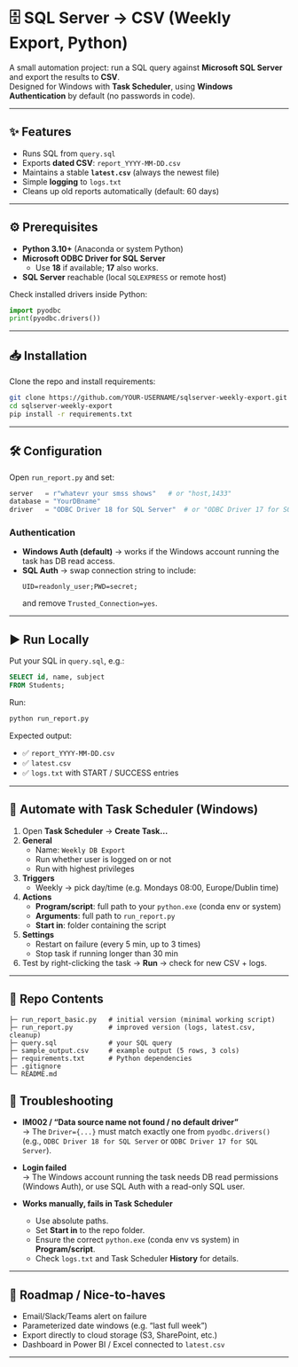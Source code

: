 # 🗄️ SQL Server → CSV (Weekly Export, Python)

A small automation project: run a SQL query against **Microsoft SQL Server** and export the results to **CSV**.  
Designed for Windows with **Task Scheduler**, using **Windows Authentication** by default (no passwords in code).

---

## ✨ Features
- Runs SQL from `query.sql`
- Exports **dated CSV**: `report_YYYY-MM-DD.csv`
- Maintains a stable **`latest.csv`** (always the newest file)
- Simple **logging** to `logs.txt`
- Cleans up old reports automatically (default: 60 days)

---

## ⚙️ Prerequisites
- **Python 3.10+** (Anaconda or system Python)  
- **Microsoft ODBC Driver for SQL Server**  
  - Use **18** if available; **17** also works.  
- **SQL Server** reachable (local `SQLEXPRESS` or remote host)

Check installed drivers inside Python:
```python
import pyodbc
print(pyodbc.drivers())
```

---

## 📥 Installation
Clone the repo and install requirements:
```bash
git clone https://github.com/YOUR-USERNAME/sqlserver-weekly-export.git
cd sqlserver-weekly-export
pip install -r requirements.txt
```

---

## 🛠️ Configuration
Open `run_report.py` and set:
```python
server   = r"whatevr your smss shows"   # or "host,1433"
database = "YourDBname"
driver   = "ODBC Driver 18 for SQL Server"  # or "ODBC Driver 17 for SQL Server"
```

### Authentication
- **Windows Auth (default)** → works if the Windows account running the task has DB read access.  
- **SQL Auth** → swap connection string to include:
  ```
  UID=readonly_user;PWD=secret;
  ```
  and remove `Trusted_Connection=yes`.

---

## ▶️ Run Locally
Put your SQL in `query.sql`, e.g.:
```sql
SELECT id, name, subject
FROM Students;
```

Run:
```bash
python run_report.py
```

Expected output:
- ✅ `report_YYYY-MM-DD.csv`  
- ✅ `latest.csv`  
- ✅ `logs.txt` with START / SUCCESS entries  

---

## 📅 Automate with Task Scheduler (Windows)
1. Open **Task Scheduler** → **Create Task…**
2. **General**
   - Name: `Weekly DB Export`
   - Run whether user is logged on or not
   - Run with highest privileges
3. **Triggers**
   - Weekly → pick day/time (e.g. Mondays 08:00, Europe/Dublin time)
4. **Actions**
   - **Program/script**: full path to your `python.exe` (conda env or system)
   - **Arguments**: full path to `run_report.py`
   - **Start in**: folder containing the script
5. **Settings**
   - Restart on failure (every 5 min, up to 3 times)
   - Stop task if running longer than 30 min
6. Test by right-clicking the task → **Run** → check for new CSV + logs.

---

## 📂 Repo Contents
```
├─ run_report_basic.py   # initial version (minimal working script)
├─ run_report.py         # improved version (logs, latest.csv, cleanup)
├─ query.sql             # your SQL query
├─ sample_output.csv     # example output (5 rows, 3 cols)
├─ requirements.txt      # Python dependencies
├─ .gitignore
└─ README.md
```

## 🧰 Troubleshooting
- **IM002 / “Data source name not found / no default driver”**  
  → The `Driver={...}` must match exactly one from `pyodbc.drivers()` (e.g., `ODBC Driver 18 for SQL Server` or `ODBC Driver 17 for SQL Server`).

- **Login failed**  
  → The Windows account running the task needs DB read permissions (Windows Auth), or use SQL Auth with a read-only SQL user.

- **Works manually, fails in Task Scheduler**  
  - Use absolute paths.  
  - Set **Start in** to the repo folder.  
  - Ensure the correct `python.exe` (conda env vs system) in **Program/script**.  
  - Check `logs.txt` and Task Scheduler **History** for details.

---

## 🚀 Roadmap / Nice-to-haves
- Email/Slack/Teams alert on failure
- Parameterized date windows (e.g. “last full week”)
- Export directly to cloud storage (S3, SharePoint, etc.)
- Dashboard in Power BI / Excel connected to `latest.csv`

---

